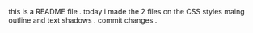 this is a README file .
today i made the 2 files on the CSS styles maing outline and text shadows .
commit changes .